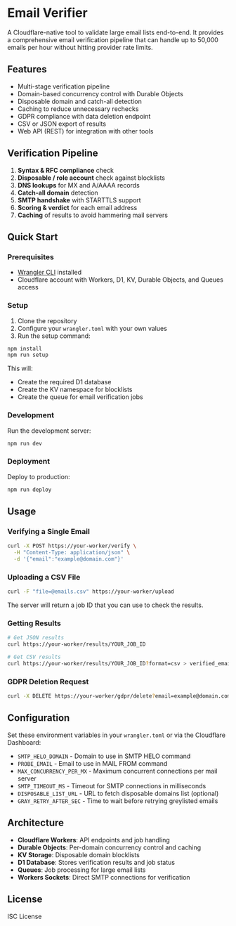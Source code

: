 # Email Verifier

A Cloudflare-native tool to validate large email lists end-to-end. It provides a comprehensive email verification pipeline that can handle up to 50,000 emails per hour without hitting provider rate limits.

## Features

- Multi-stage verification pipeline
- Domain-based concurrency control with Durable Objects
- Disposable domain and catch-all detection
- Caching to reduce unnecessary rechecks
- GDPR compliance with data deletion endpoint
- CSV or JSON export of results
- Web API (REST) for integration with other tools

## Verification Pipeline

1. **Syntax & RFC compliance** check
2. **Disposable / role account** check against blocklists
3. **DNS lookups** for MX and A/AAAA records
4. **Catch-all domain** detection
5. **SMTP handshake** with STARTTLS support
6. **Scoring & verdict** for each email address
7. **Caching** of results to avoid hammering mail servers

## Quick Start

### Prerequisites

- [Wrangler CLI](https://developers.cloudflare.com/workers/wrangler/install-and-update/) installed
- Cloudflare account with Workers, D1, KV, Durable Objects, and Queues access

### Setup

1. Clone the repository
2. Configure your `wrangler.toml` with your own values
3. Run the setup command:

```bash
npm install
npm run setup
```

This will:
- Create the required D1 database
- Create the KV namespace for blocklists
- Create the queue for email verification jobs

### Development

Run the development server:

```bash
npm run dev
```

### Deployment

Deploy to production:

```bash
npm run deploy
```

## Usage

### Verifying a Single Email

```bash
curl -X POST https://your-worker/verify \
  -H "Content-Type: application/json" \
  -d '{"email":"example@domain.com"}'
```

### Uploading a CSV File

```bash
curl -F "file=@emails.csv" https://your-worker/upload
```

The server will return a job ID that you can use to check the results.

### Getting Results

```bash
# Get JSON results
curl https://your-worker/results/YOUR_JOB_ID

# Get CSV results
curl https://your-worker/results/YOUR_JOB_ID?format=csv > verified_emails.csv
```

### GDPR Deletion Request

```bash
curl -X DELETE https://your-worker/gdpr/delete?email=example@domain.com
```

## Configuration

Set these environment variables in your `wrangler.toml` or via the Cloudflare Dashboard:

- `SMTP_HELO_DOMAIN` - Domain to use in SMTP HELO command
- `PROBE_EMAIL` - Email to use in MAIL FROM command
- `MAX_CONCURRENCY_PER_MX` - Maximum concurrent connections per mail server
- `SMTP_TIMEOUT_MS` - Timeout for SMTP connections in milliseconds
- `DISPOSABLE_LIST_URL` - URL to fetch disposable domains list (optional)
- `GRAY_RETRY_AFTER_SEC` - Time to wait before retrying greylisted emails

## Architecture

- **Cloudflare Workers**: API endpoints and job handling
- **Durable Objects**: Per-domain concurrency control and caching
- **KV Storage**: Disposable domain blocklists
- **D1 Database**: Stores verification results and job status
- **Queues**: Job processing for large email lists
- **Workers Sockets**: Direct SMTP connections for verification

## License

ISC License 